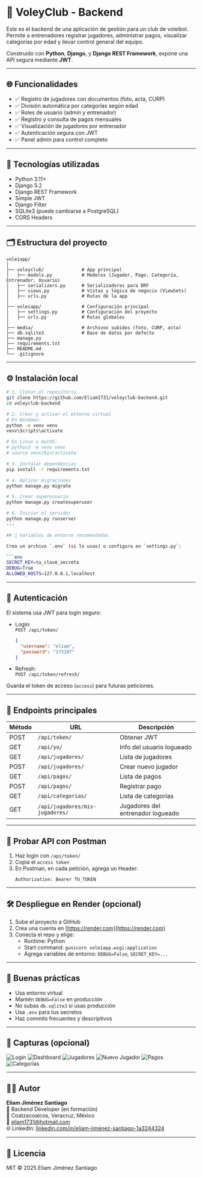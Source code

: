# 🏐 VoleyClub - Backend

Este es el backend de una aplicación de gestión para un club de voleibol. Permite a entrenadores registrar jugadores, administrar pagos, visualizar categorías por edad y llevar control general del equipo.

Construido con **Python**, **Django**, y **Django REST Framework**, expone una API segura mediante **JWT**.

---

## 🌐 Funcionalidades

- ✅ Registro de jugadores con documentos (foto, acta, CURP)
- ✅ División automática por categorías según edad
- ✅ Roles de usuario (admin y entrenador)
- ✅ Registro y consulta de pagos mensuales
- ✅ Visualización de jugadores por entrenador
- ✅ Autenticación segura con JWT
- ✅ Panel admin para control completo

---

## 🚀 Tecnologías utilizadas

- Python 3.11+
- Django 5.2
- Django REST Framework
- Simple JWT
- Django Filter
- SQLite3 (puede cambiarse a PostgreSQL)
- CORS Headers

---

## 🗂️ Estructura del proyecto

```
voleiapp/
│
├── voleyclub/              # App principal
│   ├── models.py           # Modelos (Jugador, Pago, Categoría, Entrenador, Usuario)
│   ├── serializers.py      # Serializadores para DRF
│   ├── views.py            # Vistas y lógica de negocio (ViewSets)
│   ├── urls.py             # Rutas de la app
│
├── voleiapp/               # Configuración principal
│   ├── settings.py         # Configuración del proyecto
│   ├── urls.py             # Rutas globales
│
├── media/                  # Archivos subidos (foto, CURP, acta)
├── db.sqlite3              # Base de datos por defecto
├── manage.py
├── requirements.txt
├── README.md
└── .gitignore
```

---

## ⚙️ Instalación local

```bash
# 1. Clonar el repositorio
git clone https://github.com/Eliam1731/voleyclub-backend.git
cd voleyclub-backend

# 2. Crear y activar el entorno virtual
# En Windows:
python -m venv venv
venv\Scripts\activate

# En Linux o macOS:
# python3 -m venv venv
# source venv/bin/activate

# 3. Instalar dependencias
pip install -r requirements.txt

# 4. Aplicar migraciones
python manage.py migrate

# 5. Crear superusuario
python manage.py createsuperuser

# 6. Iniciar el servidor
python manage.py runserver
---

## 🔐 Variables de entorno recomendadas

Crea un archivo `.env` (si lo usas) o configura en `settings.py`:

```env
SECRET_KEY=tu_clave_secreta
DEBUG=True
ALLOWED_HOSTS=127.0.0.1,localhost
```

---

## 🔑 Autenticación

El sistema usa JWT para login seguro:

- Login:  
  `POST /api/token/`  
  ```json
  {
    "username": "eliam",
    "password": "173107"
  }
  ```

- Refresh:  
  `POST /api/token/refresh/`

Guarda el token de acceso (`access`) para futuras peticiones.

---

## 🔄 Endpoints principales

| Método | URL                         | Descripción                        |
|--------|-----------------------------|------------------------------------|
| POST   | `/api/token/`               | Obtener JWT                        |
| GET    | `/api/yo/`                  | Info del usuario logueado          |
| GET    | `/api/jugadores/`           | Lista de jugadores                 |
| POST   | `/api/jugadores/`           | Crear nuevo jugador                |
| GET    | `/api/pagos/`               | Lista de pagos                     |
| POST   | `/api/pagos/`               | Registrar pago                     |
| GET    | `/api/categorias/`          | Lista de categorías                |
| GET    | `/api/jugadores/mis-jugadores/` | Jugadores del entrenador logueado |

---

## 🧪 Probar API con Postman

1. Haz login con `/api/token/`  
2. Copia el `access token`
3. En Postman, en cada petición, agrega un Header:
   ```
   Authorization: Bearer TU_TOKEN
   ```

---

## 🛠️ Despliegue en Render (opcional)

1. Sube el proyecto a GitHub
2. Crea una cuenta en [https://render.com](https://render.com)
3. Conecta el repo y elige:
   - Runtime: Python
   - Start command: `gunicorn voleiapp.wsgi:application`
   - Agrega variables de entorno: `DEBUG=False`, `SECRET_KEY=...`

---

## 🧼 Buenas prácticas

- Usa entorno virtual
- Mantén `DEBUG=False` en producción
- No subas `db.sqlite3` si usas producción
- Usa `.env` para tus secretos
- Haz commits frecuentes y descriptivos

---

## 📸 Capturas (opcional)

![Login](assets/login.png)
![Dashboard](assets/dash.png)
![Jugadores](assets/jugadores.png)
![Nuevo Jugador](assets/nuevo_jugador.png)
![Pagos](assets/pagos.png)
![Categorías](assets/categorias.png)




---

## 🧑‍💻 Autor

**Eliam Jiménez Santiago**  
💼 Backend Developer (en formación)  
📍 Coatzacoalcos, Veracruz, México  
📧 eliam1731@hotmail.com  
🌐 LinkedIn: [linkedin.com/in/eliam-jiménez-santiago-1a3244324](https://www.linkedin.com/in/eliam-jim%C3%A9nez-santiago-1a3244324/)

---

## 📝 Licencia

MIT © 2025 Eliam Jiménez Santiago
